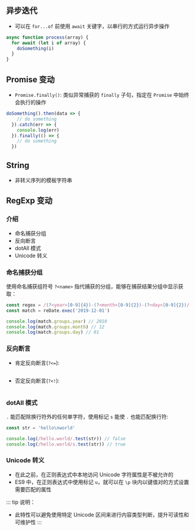 ## 异步迭代

+ 可以在 `for...of` 前使用 `await` 关键字，以串行的方式运行异步操作

```js
async function process(array) {
  for await (let i of array) {
    doSomething(i)
  }
}
```


## Promise 变动

+ `Promise.finally()`: 类似异常捕获的 `finally` 子句，指定在 `Promise` 中始终会执行的操作

```js
doSomething().then(data => {
    // do something
  }).catch(err => {
    console.log(err)
  }).finally(() => {
    // do something
  })
```


## String

+ 非转义序列的模板字符串


## RegExp 变动

### 介绍

+ 命名捕获分组
+ 反向断言
+ dotAll 模式
+ Unicode 转义


### 命名捕获分组

使用命名捕获组符号 `?<name>` 指代捕获的分组，能够在捕获结果分组中显示获取：

```js
const regex = /(?<year>[0-9]{4})-(?<month>[0-9]{2})-(?<day>[0-9]{2})/
const match = reDate.exec('2019-12-01')

console.log(match.groups.year) // 2019
console.log(match.groups.month) // 12
console.log(match.groups.day) // 01
```

### 反向断言

+ 肯定反向断言(`?<=`): 

```js

```

+ 否定反向断言(`?<!`): 

```js

```


### dotAll 模式

`.` 能匹配除换行符外的任何单字符，使用标记 `s` 能使 `.` 也能匹配换行符:

```js
const str = 'hello\nworld'

console.log(/hello.world/.test(str)) // false
console.log(/hello.world/s.test(str)) // true
```

### Unicode 转义

+ 在此之前，在正则表达式中本地访问 Unicode 字符属性是不被允许的
+ ES9 中，在正则表达式中使用标记 `u`，就可以在 `\p` 块内以键值对的方式设置需要匹配的属性


::: tip 说明：
+ 此特性可以避免使用特定 Unicode 区间来进行内容类型判断，提升可读性和可维护性
:::